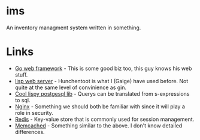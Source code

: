 # ims
An inventory managment system written in something.

# Links
* [Go web framework](https://github.com/gin-gonic/gin) - This is some good biz too, this guy knows his web stuff.
* [lisp web server](http://weitz.de/hunchentoot/) - Hunchentoot is what I (Gaige) have used before. Not quite at the same level of convinience as gin.
* [Cool lispy postgesql lib](http://marijnhaverbeke.nl/postmodern/postmodern.html) - Querys can be translated from s-expressions to sql. 
* [Nginx](http://marijnhaverbeke.nl/postmodern/postmodern.html) - Something we should both be familiar with since it will play a role in security.
* [Redis](http://redis.io/) - Key-value store that is commonly used for session management.
* [Memcached](http://memcached.org/) - Something similar to the above. I don't know detailed differences. 
